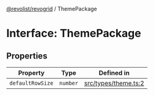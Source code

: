 [@revolist/revogrid](README.md) / ThemePackage

# Interface: ThemePackage

## Properties

| Property | Type | Defined in |
| ------ | ------ | ------ |
| `defaultRowSize` | `number` | [src/types/theme.ts:2](https://github.com/revolist/revogrid/blob/08f5cc514b9bc1666dd85d20f560c0e9b7c7af14/src/types/theme.ts#L2) |
